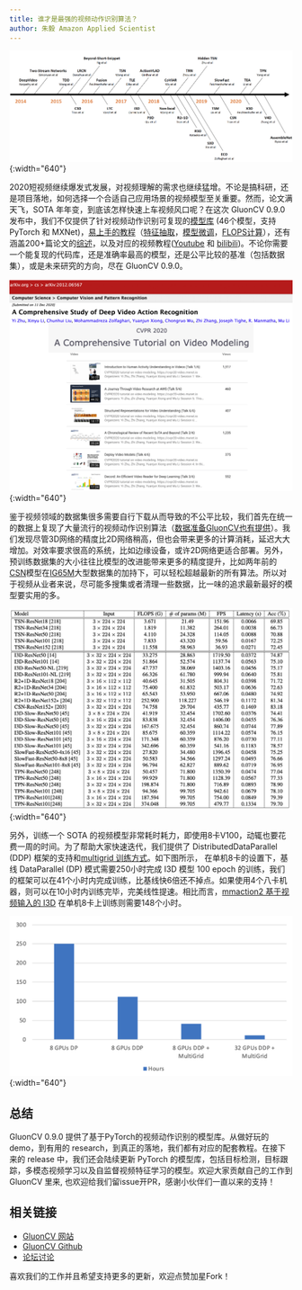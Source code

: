 ```yaml
---
title: 谁才是最强的视频动作识别算法？
author: 朱毅 Amazon Applied Scientist
---
```


![](img/gluon-cv-0.9-videotorch-timeline.png){:width="640"}

2020短视频继续爆发式发展，对视频理解的需求也继续猛增。不论是搞科研，还是项目落地，如何选择一个合适自己应用场景的视频模型至关重要。然而，论文满天飞，SOTA 年年变，到底该怎样快速上车视频风口呢？在这次 GluonCV 0.9.0 发布中，我们不仅提供了针对视频动作识别可复现的[模型库](https://cv.gluon.ai/model_zoo/action_recognition.html) (46个模型，支持 PyTorch 和 MXNet)，[易上手的教程](https://cv.gluon.ai/tutorials_torch/index.html#action-recognition)（[特征抽取](https://github.com/dmlc/gluon-cv/blob/master/scripts/action-recognition/feat_extract_pytorch.py)，[模型微调](https://cv.gluon.ai/build/examples_torch_action_recognition/finetune_custom.html)，[FLOPS计算](https://github.com/dmlc/gluon-cv/blob/master/scripts/action-recognition/get_flops.py)），还有涵盖200+篇论文的[综述](https://arxiv.org/abs/2012.06567)，以及对应的视频教程([Youtube](https://www.youtube.com/watch?v=Jwt0Wtlv_uo&list=PLGCZZzK2R0X6RQiQrbShUULsbF1qeC17d) 和 [bilibili](https://www.bilibili.com/video/BV1ZZ4y1g7zm))。不论你需要一个能复现的代码库，还是准确率最高的模型，还是公平比较的基准（包括数据集），或是未来研究的方向，尽在 GluonCV 0.9.0。


![](img/gluon-cv-0.9-videotorch-tutorial.png){:width="640"}


鉴于视频领域的数据集很多需要自行下载从而导致的不公平比较，我们首先在统一的数据上复现了大量流行的视频动作识别算法（[数据准备GluonCV也有提供](https://github.com/dmlc/gluon-cv/blob/master/scripts/action-recognition/ARXIV.md)）。我们发现尽管3D网络的精度比2D网络稍高，但也会带来更多的计算消耗，延迟大大增加。对效率要求很高的系统，比如边缘设备，或许2D网络更适合部署。另外，预训练数据集的大小往往比模型的改进能带来更多的精度提升，比如两年前的[CSN](https://arxiv.org/abs/1904.02811)模型在[IG65M](https://arxiv.org/abs/1905.00561)大型数据集的加持下，可以轻松超越最新的所有算法。所以对于视频从业者来说，尽可能多搜集或者清理一些数据，比一味的追求最新最好的模型要实用的多。

![](img/gluon-cv-0.9-videotorch-benchmark.png){:width="640"}


另外，训练一个 SOTA 的视频模型非常耗时耗力，即使用8卡V100，动辄也要花费一周的时间。为了帮助大家快速迭代，我们提供了 DistributedDataParallel (DDP) 框架的支持和[multigrid 训练方式](https://arxiv.org/abs/1912.00998)。如下图所示， 在单机8卡的设置下，基线 DataParallel (DP) 模式需要250小时完成 I3D 模型 100 epoch 的训练，我们的框架可以在41个小时内完成训练，比基线快6倍还不掉点。如果使用4个八卡机器，则可以在10小时内训练完毕，完美线性提速。相比而言，[mmaction2 基于视频输入的 I3D](https://github.com/open-mmlab/mmaction2/blob/master/configs/recognition/i3d/README.md) 在单机8卡上训练则需要148个小时。

![](img/gluon-cv-0.9-videotorch-timing.png){:width="640"}


## 总结

GluonCV 0.9.0 提供了基于PyTorch的视频动作识别的模型库。从做好玩的 demo，到有用的 research，到真正的落地，我们都有对应的配套教程。在接下来的 release 中，我们还会陆续更新 PyTorch 的模型库，包括目标检测，目标跟踪，多模态视频学习以及自监督视频特征学习的模型。欢迎大家贡献自己的工作到 GluonCV 里来, 也欢迎给我们留issue开PR，感谢小伙伴们一直以来的支持！


## 相关链接

- [GluonCV 网站](https://cv.gluon.ai/)
- [GluonCV Github](https://github.com/dmlc/gluon-cv)
- [论坛讨论](https://discuss.gluon.ai/)

喜欢我们的工作并且希望支持更多的更新，欢迎点赞加星Fork！
